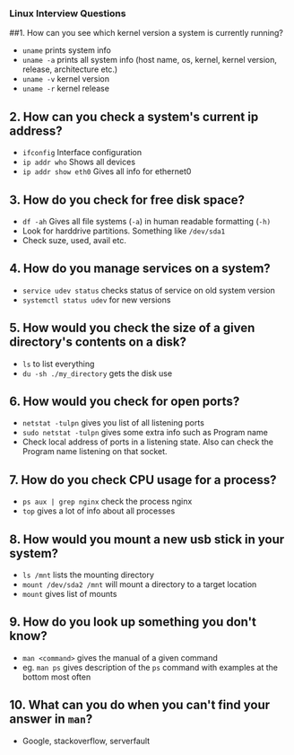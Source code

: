 ### Linux Interview Questions

##1. How can you see which kernel version a system is currently running?
- `uname` prints system info
- `uname -a` prints all system info (host name, os, kernel, kernel version, release, architecture etc.)
- `uname -v` kernel version
- `uname -r` kernel release

## 2. How can you check a system's current ip address?
- `ifconfig` Interface configuration
- `ip addr who` Shows all devices
- `ip addr show eth0` Gives all info for ethernet0

## 3. How do you check for free disk space?
- `df -ah` Gives all file systems (`-a`) in human readable formatting (`-h)`
- Look for harddrive partitions. Something like `/dev/sda1`
- Check suze, used, avail etc.

## 4. How do you manage services on a system?
- `service udev status` checks status of service on old system version
- `systemctl status udev` for new versions

## 5. How would you check the size of a given directory's contents on a disk?
- `ls` to list everything
- `du -sh ./my_directory` gets the disk use

## 6. How would you check for open ports?
- `netstat -tulpn` gives you list of all listening ports
- `sudo netstat -tulpn` gives some extra info such as Program name
- Check local address of ports in a listening state. Also can check the Program name listening on that socket.

## 7. How do you check CPU usage for a process?
- `ps aux | grep nginx` check the process nginx
- `top` gives a lot of info about all processes

## 8. How would you mount a new usb stick in your system?
- `ls /mnt` lists the mounting directory
- `mount /dev/sda2 /mnt` will mount a directory to a target location
- `mount` gives list of mounts

## 9. How do you look up something you don't know?
- `man <command>` gives the manual of a given command
- eg. `man ps` gives description of the `ps` command with examples at the bottom most often

## 10. What can you do when you can't find your answer in `man`?
- Google, stackoverflow, serverfault